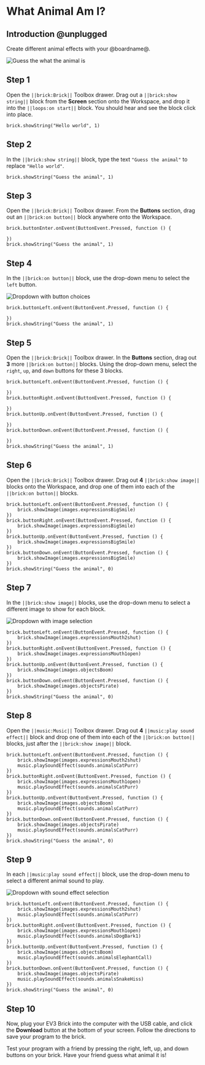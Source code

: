 # What Animal Am I?

## Introduction @unplugged

Create different animal effects with your @boardname@.

![Guess the what the animal is](/static/tutorials/what-animal-am-i/guess-animal.gif)

## Step 1

Open the `||brick:Brick||` Toolbox drawer. Drag out a `||brick:show string||` block from the **Screen** section onto the Workspace, and drop it into the `||loops:on start||` block. You should hear and see the block click into place.

```blocks
brick.showString("Hello world", 1)
```

## Step 2

In the `||brick:show string||` block, type the text `"Guess the animal"` to replace `"Hello world"`.

```blocks
brick.showString("Guess the animal", 1)
```

## Step 3

Open the `||brick:Brick||` Toolbox drawer. From the **Buttons** section, drag out an `||brick:on button||` block anywhere onto the Workspace.

```blocks
brick.buttonEnter.onEvent(ButtonEvent.Pressed, function () { 
     
}) 
brick.showString("Guess the animal", 1)
```

## Step 4

In the `||brick:on button||` block, use the drop-down menu to select the `left` button.

![Dropdown with button choices](/static/tutorials/what-animal-am-i/on-button-dropdown.png)

```blocks
brick.buttonLeft.onEvent(ButtonEvent.Pressed, function () { 
     
}) 
brick.showString("Guess the animal", 1) 
```

## Step 5

Open the `||brick:Brick||` Toolbox drawer. In the **Buttons** section, drag out **3** more `||brick:on button||` blocks. Using the drop-down menu, select the `right`, `up`, and `down` buttons for these 3 blocks.

```blocks
brick.buttonLeft.onEvent(ButtonEvent.Pressed, function () { 
     
}) 
brick.buttonRight.onEvent(ButtonEvent.Pressed, function () { 
     
}) 
brick.buttonUp.onEvent(ButtonEvent.Pressed, function () { 
     
}) 
brick.buttonDown.onEvent(ButtonEvent.Pressed, function () { 
     
}) 
brick.showString("Guess the animal", 1) 
```

## Step 6

Open the `||brick:Brick||` Toolbox drawer. Drag out **4** `||brick:show image||` blocks onto the Workspace, and drop one of them into each of the `||brick:on button||` blocks.

```blocks
brick.buttonLeft.onEvent(ButtonEvent.Pressed, function () { 
    brick.showImage(images.expressionsBigSmile) 
}) 
brick.buttonRight.onEvent(ButtonEvent.Pressed, function () { 
    brick.showImage(images.expressionsBigSmile) 
}) 
brick.buttonUp.onEvent(ButtonEvent.Pressed, function () { 
    brick.showImage(images.expressionsBigSmile) 
}) 
brick.buttonDown.onEvent(ButtonEvent.Pressed, function () { 
    brick.showImage(images.expressionsBigSmile) 
}) 
brick.showString("Guess the animal", 0)
```

## Step 7

In the `||brick:show image||` blocks, use the drop-down menu to select a different image to show for each block.

![Dropdown with image selection](/static/tutorials/what-animal-am-i/show-image-dropdown.png)

```blocks
brick.buttonLeft.onEvent(ButtonEvent.Pressed, function () {
    brick.showImage(images.expressionsMouth2shut)
})
brick.buttonRight.onEvent(ButtonEvent.Pressed, function () {
    brick.showImage(images.expressionsMouth1open)
})
brick.buttonUp.onEvent(ButtonEvent.Pressed, function () {
    brick.showImage(images.objectsBoom)
})
brick.buttonDown.onEvent(ButtonEvent.Pressed, function () {
    brick.showImage(images.objectsPirate)
})
brick.showString("Guess the animal", 0)
```

## Step 8

Open the `||music:Music||` Toolbox drawer. Drag out **4** `||music:play sound effect||` block and drop one of them into each of the `||brick:on button||` blocks, just after the `||brick:show image||` block.

```blocks
brick.buttonLeft.onEvent(ButtonEvent.Pressed, function () {
    brick.showImage(images.expressionsMouth2shut)
    music.playSoundEffect(sounds.animalsCatPurr)
}) 
brick.buttonRight.onEvent(ButtonEvent.Pressed, function () {
    brick.showImage(images.expressionsMouth1open)
    music.playSoundEffect(sounds.animalsCatPurr)
})
brick.buttonUp.onEvent(ButtonEvent.Pressed, function () {
    brick.showImage(images.objectsBoom)
    music.playSoundEffect(sounds.animalsCatPurr)
})
brick.buttonDown.onEvent(ButtonEvent.Pressed, function () {
    brick.showImage(images.objectsPirate)
    music.playSoundEffect(sounds.animalsCatPurr)
})
brick.showString("Guess the animal", 0)
```

## Step 9

In each `||music:play sound effect||` block, use the drop-down menu to select a different animal sound to play.

![Dropdown with sound effect selection](/static/tutorials/what-animal-am-i/play-sound-effect-dropdown.png)

```blocks
brick.buttonLeft.onEvent(ButtonEvent.Pressed, function () {
    brick.showImage(images.expressionsMouth2shut)
    music.playSoundEffect(sounds.animalsCatPurr)
})
brick.buttonRight.onEvent(ButtonEvent.Pressed, function () {
    brick.showImage(images.expressionsMouth1open)
    music.playSoundEffect(sounds.animalsDogBark1)
})
brick.buttonUp.onEvent(ButtonEvent.Pressed, function () {
    brick.showImage(images.objectsBoom)
    music.playSoundEffect(sounds.animalsElephantCall)
})
brick.buttonDown.onEvent(ButtonEvent.Pressed, function () {
    brick.showImage(images.objectsPirate)
    music.playSoundEffect(sounds.animalsSnakeHiss)
})
brick.showString("Guess the animal", 0)
```

## Step 10

Now, plug your EV3 Brick into the computer with the USB cable, and click the **Download** button at the bottom of your screen. Follow the directions to save your program to the brick.

Test your program with a friend by pressing the right, left, up, and down buttons on your brick. Have your friend guess what animal it is!